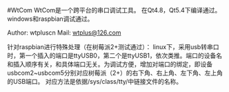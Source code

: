 #WtCom
WtCom是一个跨平台的串口调试工具。
在Qt4.8，Qt5.4下编译通过。windows和raspbian调试通过。

Author: wtpluscn
Mail:   wtplus@126.com

针对raspbian进行特殊处理（在树莓派2+测试通过）：
linux下，采用usb转串口时，第一个插入的端口是ttyUSB0，第二个是ttyUSB1，依次类推。端口的设备名和插入顺序有关，和具体端口无关。为调试方便，增加对端口的绑定，即设备usbcom2~usbcom5分别对应树莓派（2+）的右下角、右上角、左下角、左上角的USB端口。
对应方法是依据/sys/class/tty/中链接文件的名称。

